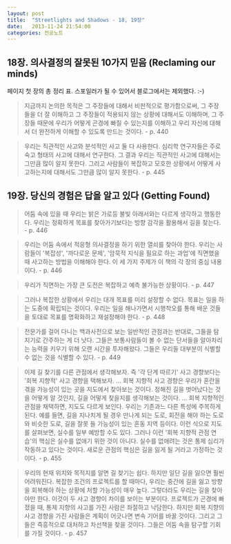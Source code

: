```yaml
---
layout: post
title:  "Streetlights and Shadows - 18, 19장"
date:   2013-11-24 21:54:00
categories: 전공노트
---
```


## 18장. 의사결정의 잘못된 10가지 믿음 (Reclaming our minds)

페이지 첫 장의 총 정리 표. 스포일러가 될 수 있어서 블로그에서는 제외했다. :-)

> 지금까지 논의한 목적은 그 주장들에 대해서 비판적으로 평가함으로써, 그 주장들을 더 잘 이해하고 그 주장들이 적용되지 않는 상황에 대해서도 이해하며, 그 주장들 때문에 우리가 어떻게 곤경에 빠질 수 있는지를 이해하고 우리 자신에 대해서 더 완전하게 이해할 수 있도록 만드는 것이다. - p. 440


> 우리는 직관적인 사고와 분석적인 사고 둘 다 사용한다. 심리학 연구자들은 주로 숙고 형태의 사고에 대해서 연구한다. 그 결과 우리는 직관적인 사고에 대해서는 그만큼 많이 알지 못한다. 그리고 사람들이 복잡하고 모호한 상황에서 어떻게 사고하는지에 대해서도 그만큼 많이 알지 못한다. - p. 445


## 19장. 당신의 경험은 답을 알고 있다 (Getting Found)


> 어둠 속에 있을 때 우리는 밝은 가로등 불빛 아래서와는 다르게 생각하고 행동한다. 우리는 정확하게 목표를 찾아가기보다는 방향 감각을 활용해서 길을 찾는다. - p. 446

> 우리는 어둠 속에서 적응형 의사결정을 하기 위한 열쇠를 찾아야 한다. 우리는 사람들이 '복잡성', '까다로운 문제', '암묵적 지식을 필요로 하는 과업'에 직면했을 때 사고하는 방법을 이해해야 한다. 이 세 가지 주제가 이 책의 각 장의 중심 내용이다. - p. 446

> 우리가 직면하는 가장 큰 도전은 복잡하고 예측 불가능한 상황이다. - p. 447

> 그러나 복잡한 상황에서 우리는 대개 목표를 미리 설정할 수 없다. 목표는 일을 하는 도중에 확립되는 것이다. 우리는 일을 해나가면서 시행착오를 통해 배운 것들을 토대로 목표를 명확화하고 재설정해야 한다. - p. 448

> 전문가를 걸어 다니는 백과사전으로 보는 일반적인 관점과는 반대로, 그들을 탐지기로 간주하는 게 더 낫다. 그들은 보통사람들이 볼 수 없는 단서들을 알아차리는 능력을 키우기 위해 오랜 시간을 투자해왔다. 그들은 우리들 대부분이 식별할 수 없는 것을 식별할 수 있다. - p. 449

> 이제 길 찾기를 다른 관점에서 생각해보자. 즉 '각 단계 따르기' 사고 경향보다는 '회복 지향적' 사고 경향을 택해보자. ... 회복 지향적 사고 경향은 우리가 혼란을 겪을 가능성이 있는 곳을 지도에서 찾아보는 것이다. 정해진 길을 벗어났다는 것을 어떻게 알 것인지, 길을 어떻게 찾을지를 생각해보는 것이다. ... 회복 지향적인 관점을 채택하면, 지도도 다르게 보인다. 우리는 기존과느 다른 특성에 주목하게 된다. 예를 들면, 길을 지나치게 될 경우 만나게 되는 도로, 회전을 해야 하는 도로와 비슷한 도로, 길을 잘못 들 가능성이 있는 혼동 지역 등이다. 이런 식으로 지도를 살펴보면, 실수를 일부 예방할 수도 있다. 그러나 이런 '회복 지향적 관점 연습'의 핵심은 실수를 없애기 위한 것이 아니다. 실수를 없애려는 것은 통제 심리가 작동하고 있다는 것이다. 새로운 관점의 핵심은 길을 잃게 될 거라고 가정하는 것이다. - p. 455

> 우리의 현재 위치와 목적지를 알면 길 찾기는 쉽다. 하지만 일단 길을 잃으면 훨씬 어려워진다. 복잡한 조건의 프로젝트를 할 때마다, 우리는 중간에 길을 잃고 방향을 회복해야 하는 상황에 처할 가능성이 매우 높다. 그렇더라도 우리는 길을 찾아야만 한다. 이것이 두 사고 경향이 차이를 보이는 부분이다. 프로젝트가 곤경에 빠졌을 때, 통제 지향의 사고를 가진 사람은 좌절하고 낙담한다. 하지만 회복 지향의 사고 경향을 가진 사람들은 계획이 어긋나면 변속 기어를 바꿀 것이다. 그리고 그들은 즉흥적으로 대처하고 차선책을 찾을 것이다. 그들은 어둠 속을 탐구할 기회를 가질 것이다. - p. 457
